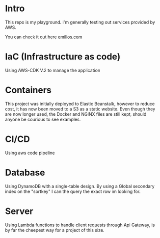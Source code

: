 # Intro
This repo is my playground.
I'm generally testing out services provided by AWS.

You can check it out here [emillos.com](http://emillos.com/)

# IaC (Infrastructure as code)
Using AWS-CDK V.2 to manage the application 

# Containers
This project was initially deployed to Elastic Beanstalk, however to reduce cost, it has now been moved to a S3 as a static website.
Even though they are now longer used, the Docker and NGINX files are still kept, should anyone be courious to see examples.

# CI/CD
Using aws code pipeline

# Database
Using DynamoDB with a single-table design.
By using a Global secondary index on the "sortkey" I can the query the exact row im looking for.

# Server
Using Lambda functions to handle client requests through Api Gateway, is by far the cheepest way for a project of this size.